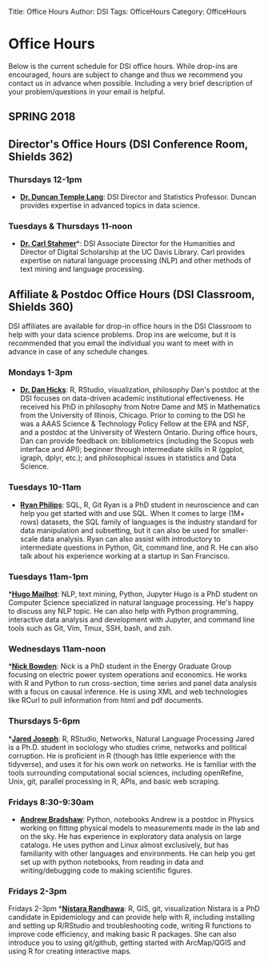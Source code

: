 Title: Office Hours
Author: DSI
Tags: OfficeHours
Category: OfficeHours

# Office Hours

Below is the current schedule for DSI office hours.
While drop-ins are encouraged, hours are subject to change and thus we recommend you contact us in advance when possible. Including a very brief description of your problem/questions in your email is helpful.


## SPRING 2018

## Director's Office Hours (DSI Conference Room, Shields 362)
### Thursdays 12-1pm 
* __[Dr. Duncan Temple Lang](mailto:dtemplelang@ucdavis.edu)__: DSI Director and Statistics Professor. Duncan provides expertise in advanced topics in data science.

### Tuesdays & Thursdays 11-noon 
* __[Dr. Carl Stahmer](mailto:cstahmer@ucdavis.edu)__*: DSI Associate Director for the Humanities and Director of Digital Scholarship at the UC Davis Library. Carl provides expertise on natural language processing (NLP) and other methods of text mining and language processing.


## Affiliate & Postdoc Office Hours (DSI Classroom, Shields 360)
DSI affiliates are available for drop-in office hours in the DSI Classroom to help with your data science problems. Drop ins are welcome, but it is recommended that you email the individual you want to meet with in advance in case of any schedule changes.

### Mondays 1-3pm
* __[Dr. Dan Hicks](mailto:djhicks@ucdavis.edu)__: R, RStudio, visualization, philosophy
Dan's postdoc at the DSI focuses on data-driven academic institutional effectiveness. He received his PhD in philosophy from Notre Dame and MS in Mathematics from the University of Illinois, Chicago. Prior to coming to the DSI he was a AAAS Science & Technology Policy Fellow at the EPA and NSF, and a postdoc at the University of Western Ontario. During office hours, Dan can provide feedback on: bibliometrics (including the Scopus web interface and API); beginner through intermediate skills in R (ggplot, igraph, dplyr, etc.); and philosophical issues in statistics and Data Science.

### Tuesdays 10-11am
* __[Ryan Philips](mailto:cphillips88@gmail.com)__: SQL, R, Git
    Ryan is a PhD student in neuroscience and can help you get started with and use SQL. When it comes to large (1M+ rows) datasets, the SQL family of languages is the industry standard for data manipulation and subsetting, but it can also be used for smaller-scale data analysis. Ryan can also assist with introductory to intermediate questions in Python, Git, command line, and R. He can also talk about his experience working at a startup in San Francisco.

### Tuesdays 11am-1pm
*__[Hugo Mailhot](mailto:mailhot.hugo@gmail.com)__: NLP, text mining, Python, Jupyter
Hugo is a PhD student on Computer Science specialized in natural language processing. He's happy to discuss any NLP topic. He can also help with Python programming, interactive data analysis and development with Jupyter, and command line tools such as Git, Vim, Tmux, SSH, bash, and zsh.

### Wednesdays 11am-noon
*__[Nick Bowden](mailto:nsbowden@ucdavis.edu)__:
Nick is a PhD student in the Energy Graduate Group focusing on electric power system operations and economics. He works with R and Python to run cross-section, time series and panel data analysis with a focus on causal inference. He is using XML and web technologies like RCurl to pull information from html and pdf documents.

### Thursdays 5-6pm
*__[Jared Joseph](mailto:jared.n.joseph@gmail.com)__: R, RStudio, Networks, Natural Language Processing
Jared is a Ph.D. student in sociology who studies crime, networks and political corruption. He is proficient in R (though has little experience with the tidyverse), and uses it for his own work on networks. He is familiar with the tools surrounding computational social sciences, including openRefine, Unix, git, parallel processing in R, APIs, and basic web scraping.	
	
### Fridays 8:30-9:30am
* __[Andrew Bradshaw](mailto:AndrewKBradshaw@gmail.com)__: Python, notebooks
Andrew is a postdoc in Physics working on fitting physical models to measurements made in the lab and on the sky. He has experience in exploratory data analysis on large catalogs. He uses python and Linux almost exclusively, but has familiarity with other languages and environments. He can help you get set up with python notebooks, from reading in data and writing/debugging code to making scientific figures.
	
###  Fridays 2-3pm
Fridays 2-3pm
 *__[Nistara Randhawa](mailto:nrandhawa@ucdavis.edu)__: R, GIS, git, visualization
    Nistara is a PhD candidate in Epidemiology and can provide help with R, including installing and setting up R/RStudio and troubleshooting code, writing R functions to improve code efficiency, and making basic R packages. She can also introduce you to using git/github, getting started with ArcMap/QGIS and using R for creating interactive maps.
